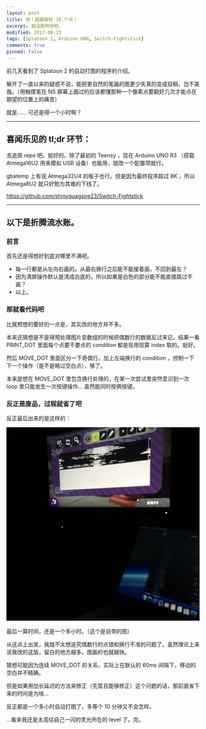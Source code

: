 ```yaml
---
layout: post
title: 快！超越每秒 16 个点！
excerpt: 我没那种命吧。
modified: 2017-08-23
tags: [Splatoon 2, Arduino UNO, Switch-Fightstick]
comments: true
pinned: false
---
```


前几天看到了 Splatoon 2 的自动打图的程序的介绍。

解开了一直以来的疑惑不说，能把更自然的笔画的图更少失真的变成投稿，岂不美哉。（用触摸笔在 NS 屏幕上画过的应该都懂那种一个像素点要戳好几次才能点在期望的位置上的痛苦）

就是…… 可还是得一个小时啊？

----

## 喜闻乐见的 tl;dr 环节：

去追原 repo 吧。挺好的。除了最初的 Teensy ，现在 Arduino UNO R3 （搭载 Atmega16U2 用来模拟 USB 设备）也能用，就改一个配置项就行。

gbatemp 上有说 Atmega32U4 的板子也行。但是因为最终程序超过 8K ，所以 Atmega8U2 就只好勉为其难的下线了。

https://github.com/shinyquagsire23/Switch-Fightstick

----

## 以下是折腾流水账。

### 前言

首先还是得想好到底对哪里不满吧。

* 每一行都是从左向右画的。从最右换行之后能不能接着画，不回到最左？
* 因为清屏操作默认是清成白底的，所以如果是白色的部分能不能直接跳过不画？
* 以上。

### 那就看代码吧

比我预想的要好的一点是，其实改的地方并不多。

本来还猜想是不是得预处理图片变数组的时候把偶数行的数据反过来记，结果一看 PRINT_DOT 里面每个点要不要点的 condition 都是现用现算 index 取的。挺好。

然后 MOVE_DOT 里面区分一下奇偶行，加上左端换行的 condition ，控制一下下一个操作（是不是略过空白点），够了。

本来是想在 MOVE_DOT 里包含换行处理的，在某一次尝试里突然意识到一次 loop 里只能发生一次按键操作… 虽然能同时按俩按键。

### 反正是废品，过程就省了吧

反正最后出来的是这样的：

![咱还是说中文吧](/assets/img/2017-08-23-splatoon-auto-printer/IMG_8287.JPG "得，这还有什么好说的")

最后一算时间，还是一个多小时。（这个是自带的图）

从这点上出发，我就不太想追究偶数行的点错和换行不准的问题了。虽然理论上来说我改的这版，留白的地方越多，图画的也就越快。

猜想可能因为连续 MOVE_DOT 的关系，实际上在默认的 60ms 间隔下，移动的空白并不精确。

但是如果用加长延迟的方法来修正（先暂且能够修正）这个问题的话，那前面省下来的时间是为啥…

反正都是一个多小时自动打图了，多等个 10 分钟又不会怎样。

…看来我还是太高估自己一闪的灵光所在的 level 了。完。
